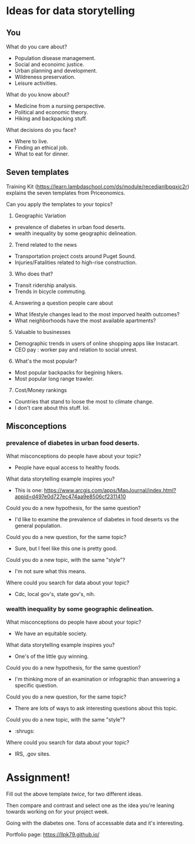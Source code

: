 # Ideas for data storytelling

## You

What do you care about?
- Population disease management.
- Social and econoimc justice.
- Urban planning and development.
- Wildreness preservation.
- Leisure activities. 

What do you know about?
- Medicine from a nursing perspective.
- Political and economic theory.
- Hiking and backpacking stuff.

What decisions do you face?
- Where to live.
- Finding an ethical job.
- What to eat for dinner.

## Seven templates

Training Kit (https://learn.lambdaschool.com/ds/module/recedjanlbpqxic2r) explains the seven templates from Priceonomics.

Can you apply the templates to your topics? 

1. Geographic Variation
- prevalence of diabetes in urban food deserts.
- wealth inequality by some geographic delineation.

2. Trend related to the news
- Transportation project costs around Puget Sound.
- Injuries/Fatalities related to high-rise construction.

3. Who does that?
- Transit ridership analysis.
- Trends in bicycle commuting.

4. Answering a question people care about
- What lifestyle changes lead to the most imporved health outcomes?
- What neighborhoods have the most available apartments?

5. Valuable to businesses
- Demographic trends in users of online shopping apps like Instacart.
- CEO pay : worker pay and relation to social unrest.

6. What's the most popular?
- Most popular backpacks for begining hikers.
- Most popular long range trawler.

7. Cost/Money rankings
- Countries that stand to loose the most to climate change.
- I don't care about this stuff. lol.

## Misconceptions
### prevalence of diabetes in urban food deserts.
What misconceptions do people have about your topic?
- People have equal access to healthy foods.

What data storytelling example inspires you?
- This is one: https://www.arcgis.com/apps/MapJournal/index.html?appid=d497e0d727ec474aa9e8506cf2311410

Could you do a new hypothesis, for the same question?
- I'd like to examine the prevalence of diabetes in food deserts vs the general population.

Could you do a new question, for the same topic?
- Sure, but I feel like this one is pretty good.

Could you do a new topic, with the same "style"?
- I'm not sure what this means.

Where could you search for data about your topic?
- Cdc, local gov's, state gov's, nih. 


### wealth inequality by some geographic delineation.
What misconceptions do people have about your topic?
- We have an equitable society.

What data storytelling example inspires you?
- One's of the little guy winning.

Could you do a new hypothesis, for the same question?
- I'm thinking more of an examination or infographic than answering a specific question.

Could you do a new question, for the same topic?
- There are lots of ways to ask interesting questions about this topic.

Could you do a new topic, with the same "style"?
- :shrugs:

Where could you search for data about your topic?
- IRS, .gov sites. 


# Assignment!

Fill out the above template *twice*, for two different ideas.

Then compare and contrast and select one as the idea you're  leaning towards
working on for your project week.

Going with the diabetes one. Tons of accessable data and it's interesting.

Portfolio page: https://llpk79.github.io/
